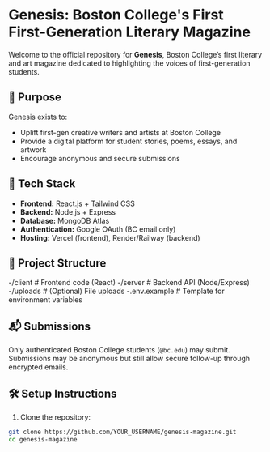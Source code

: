 # Genesis: Boston College's First First-Generation Literary Magazine

Welcome to the official repository for **Genesis**, Boston College’s first literary and art magazine dedicated to highlighting the voices of first-generation students.

## 🌟 Purpose
Genesis exists to:
- Uplift first-gen creative writers and artists at Boston College
- Provide a digital platform for student stories, poems, essays, and artwork
- Encourage anonymous and secure submissions

## 🧱 Tech Stack
- **Frontend:** React.js + Tailwind CSS
- **Backend:** Node.js + Express
- **Database:** MongoDB Atlas
- **Authentication:** Google OAuth (BC email only)
- **Hosting:** Vercel (frontend), Render/Railway (backend)

## 📂 Project Structure
-/client # Frontend code (React)
-/server # Backend API (Node/Express)
-/uploads # (Optional) File uploads
-.env.example # Template for environment variables

## 📬 Submissions
Only authenticated Boston College students (`@bc.edu`) may submit. Submissions may be anonymous but still allow secure follow-up through encrypted emails.

## 🛠️ Setup Instructions
1. Clone the repository:
```bash
git clone https://github.com/YOUR_USERNAME/genesis-magazine.git
cd genesis-magazine
